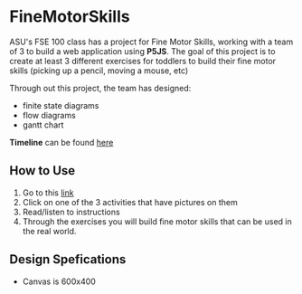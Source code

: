 # FineMotorSkills
ASU's FSE 100 class has a project for Fine Motor Skills, 
working with a team of 3 to build a web application using **P5JS**.
The goal of this project is to create at least 3 different exercises
for toddlers to build their fine motor skills (picking up a pencil, moving a mouse, etc)

Through out this project, the team has designed:
- finite state diagrams
- flow diagrams
- gantt chart

**Timeline** can be found 
[here](https://docs.google.com/spreadsheets/d/1YAJukAcdFkS-LlUdhAxOKyE4ZGUI0cYuDN8t8OYUvTc/edit?usp=sharing)

## How to Use

1. Go to this [link](about:blank)
1. Click on one of the 3 activities that have pictures on them
1. Read/listen to instructions
1. Through the exercises you will build fine motor skills
that can be used in the real world.

## Design Spefications
- Canvas is 600x400
